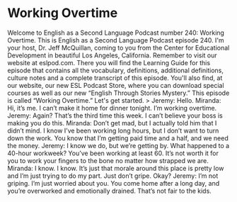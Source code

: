 # Working Overtime

Welcome to English as a Second Language Podcast number 240: Working Overtime.  This is English as a Second Language Podcast episode 240.  I'm your host, Dr. Jeff McQuillan, coming to you from the Center for Educational Development in beautiful Los Angeles, California.    Remember to visit our website at eslpod.com.  There you will find the Learning Guide for this episode that contains all the vocabulary, definitions, additional definitions, culture notes and a complete transcript of this episode.  You'll also find, at our website, our new ESL Podcast Store, where you can download special courses as well as our new “English Through Stories Mystery.”  This episode is called “Working Overtime.”  Let's get started.  > Jeremy:  Hello.  Miranda:  Hi, it’s me.  I can’t make it home for dinner tonight.  I’m working overtime.  Jeremy:  Again?  That’s the third time this week.  I can’t believe your boss is making you do this.  Miranda:  Don’t get mad, but I actually told him that I didn’t mind.  I know I’ve been working long hours, but I don’t want to turn down the work.  You know that I’m getting paid time and a half, and we need the money.  Jeremy:  I know we do, but we’re getting by.  What happened to a 40-hour workweek?  You’ve been working at least 60.  It’s not worth it for you to work your fingers to the bone no matter how strapped we are.  Miranda:  I know.  I know.  It’s just that morale around this place is pretty low and I’m just trying to do my part.  Just don’t gripe.  Okay?  Jeremy:  I’m not griping.  I’m just worried about you.  You come home after a long day, and you’re overworked and emotionally drained.  That’s not fair to the kids. 